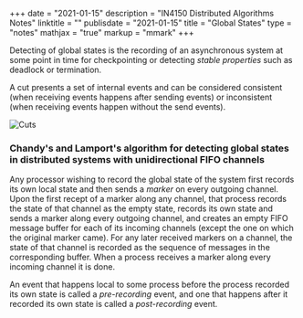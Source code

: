 +++
date = "2021-01-15"
description = "IN4150 Distributed Algorithms Notes"
linktitle = ""
publisdate = "2021-01-15"
title = "Global States"
type = "notes"
mathjax = "true"
markup = "mmark"
+++

Detecting of global states is the recording of an asynchronous system at some point in time for checkpointing or detecting _stable properties_ such as deadlock or termination.

A cut presents a set of internal events and can be considered consistent (when receiving events happens after sending events) or inconsistent (when receiving events happen without the send events).

![Cuts](/images/IN4150/GLobalStates.png)

### Chandy's and Lamport's algorithm for detecting global states in distributed systems with unidirectional FIFO channels

Any processor wishing to record the global state of the system first records its own local state and then sends a _marker_ on every outgoing channel. Upon the first recept of a marker along any channel, that process records the state of that channel as the empty state, records its own state and sends a marker along every outgoing channel, and creates an empty FIFO message buffer for each of its incoming channels (except the one on which the original marker came). For any later received markers on a channel, the state of that channel is recorded as the sequence of messages in the corresponding buffer. When a process receives a marker along every incoming channel it is done.

An event that happens local to some process before the process recorded its own state is called a _pre-recording_ event, and one that happens after it recorded its own state is called a _post-recording_ event.

